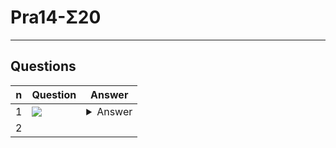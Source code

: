 # Pra14-Σ20

---

## Questions
|n|Question|Answer|
|-|--------|------|
|1|<img src="https://i.imgur.com/pc0gvBU.png">|<details><summary>Answer</summary><img src="https://i.imgur.com/9yyvQoN.png"></details>|
|2|
